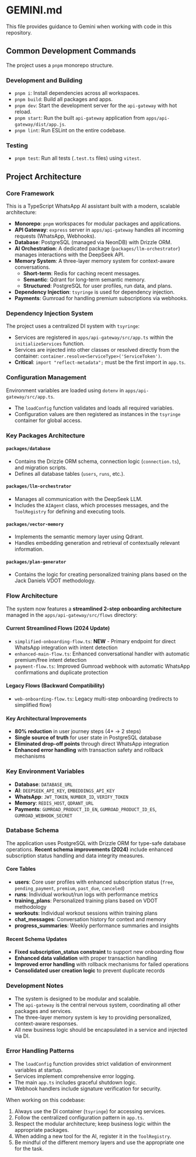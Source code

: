# GEMINI.md

This file provides guidance to Gemini when working with code in this repository.

## Common Development Commands

The project uses a `pnpm` monorepo structure.

### Development and Building
- `pnpm i`: Install dependencies across all workspaces.
- `pnpm build`: Build all packages and apps.
- `pnpm dev`: Start the development server for the `api-gateway` with hot reload.
- `pnpm start`: Run the built `api-gateway` application from `apps/api-gateway/dist/app.js`.
- `pnpm lint`: Run ESLint on the entire codebase.

### Testing
- `pnpm test`: Run all tests (`.test.ts` files) using `vitest`.

## Project Architecture

### Core Framework
This is a TypeScript WhatsApp AI assistant built with a modern, scalable architecture:
- **Monorepo**: `pnpm` workspaces for modular packages and applications.
- **API Gateway**: `express` server in `apps/api-gateway` handles all incoming requests (WhatsApp, Webhooks).
- **Database**: PostgreSQL (managed via NeonDB) with Drizzle ORM.
- **AI Orchestration**: A dedicated package (`packages/llm-orchestrator`) manages interactions with the DeepSeek API.
- **Memory System**: A three-layer memory system for context-aware conversations.
  - **Short-term**: Redis for caching recent messages.
  - **Semantic**: Qdrant for long-term semantic memory.
  - **Structured**: PostgreSQL for user profiles, run data, and plans.
- **Dependency Injection**: `tsyringe` is used for dependency injection.
- **Payments**: Gumroad for handling premium subscriptions via webhooks.

### Dependency Injection System
The project uses a centralized DI system with `tsyringe`:
- Services are registered in `apps/api-gateway/src/app.ts` within the `initializeServices` function.
- Services are injected into other classes or resolved directly from the container: `container.resolve<ServiceType>('ServiceToken')`.
- **Critical**: `import "reflect-metadata";` must be the first import in `app.ts`.

### Configuration Management
Environment variables are loaded using `dotenv` in `apps/api-gateway/src/app.ts`.
- The `loadConfig` function validates and loads all required variables.
- Configuration values are then registered as instances in the `tsyringe` container for global access.

### Key Packages Architecture

#### `packages/database`
- Contains the Drizzle ORM schema, connection logic (`connection.ts`), and migration scripts.
- Defines all database tables (`users`, `runs`, etc.).

#### `packages/llm-orchestrator`
- Manages all communication with the DeepSeek LLM.
- Includes the `AIAgent` class, which processes messages, and the `ToolRegistry` for defining and executing tools.

#### `packages/vector-memory`
- Implements the semantic memory layer using Qdrant.
- Handles embedding generation and retrieval of contextually relevant information.

#### `packages/plan-generator`
- Contains the logic for creating personalized training plans based on the Jack Daniels VDOT methodology.

### Flow Architecture
The system now features a **streamlined 2-step onboarding architecture** managed in the `apps/api-gateway/src/flows` directory:

#### **Current Streamlined Flows (2024 Update)**
- `simplified-onboarding-flow.ts`: **NEW** - Primary endpoint for direct WhatsApp integration with intent detection
- `enhanced-main-flow.ts`: Enhanced conversational handler with automatic premium/free intent detection
- `payment-flow.ts`: Improved Gumroad webhook with automatic WhatsApp confirmations and duplicate protection

#### **Legacy Flows (Backward Compatibility)**
- `web-onboarding-flow.ts`: Legacy multi-step onboarding (redirects to simplified flow)

#### **Key Architectural Improvements**
- **80% reduction** in user journey steps (4+ → 2 steps)
- **Single source of truth** for user state in PostgreSQL database
- **Eliminated drop-off points** through direct WhatsApp integration
- **Enhanced error handling** with transaction safety and rollback mechanisms

### Key Environment Variables
- **Database**: `DATABASE_URL`
- **AI**: `DEEPSEEK_API_KEY`, `EMBEDDINGS_API_KEY`
- **WhatsApp**: `JWT_TOKEN`, `NUMBER_ID`, `VERIFY_TOKEN`
- **Memory**: `REDIS_HOST`, `QDRANT_URL`
- **Payments**: `GUMROAD_PRODUCT_ID_EN`, `GUMROAD_PRODUCT_ID_ES`, `GUMROAD_WEBHOOK_SECRET`

### Database Schema

The application uses PostgreSQL with Drizzle ORM for type-safe database operations. **Recent schema improvements (2024)** include enhanced subscription status handling and data integrity measures.

#### **Core Tables**
- **users**: Core user profiles with enhanced subscription status (`free`, `pending_payment`, `premium`, `past_due`, `canceled`)
- **runs**: Individual workout/run logs with performance metrics
- **training_plans**: Personalized training plans based on VDOT methodology
- **workouts**: Individual workout sessions within training plans
- **chat_messages**: Conversation history for context and memory
- **progress_summaries**: Weekly performance summaries and insights

#### **Recent Schema Updates**
- **Fixed subscription_status constraint** to support new onboarding flow
- **Enhanced data validation** with proper transaction handling
- **Improved error handling** with rollback mechanisms for failed operations
- **Consolidated user creation logic** to prevent duplicate records

### Development Notes
- The system is designed to be modular and scalable.
- The `api-gateway` is the central nervous system, coordinating all other packages and services.
- The three-layer memory system is key to providing personalized, context-aware responses.
- All new business logic should be encapsulated in a service and injected via DI.

### Error Handling Patterns
- The `loadConfig` function provides strict validation of environment variables at startup.
- Services implement comprehensive error logging.
- The main `app.ts` includes graceful shutdown logic.
- Webhook handlers include signature verification for security.

When working on this codebase:
1. Always use the DI container (`tsyringe`) for accessing services.
2. Follow the centralized configuration pattern in `app.ts`.
3. Respect the modular architecture; keep business logic within the appropriate packages.
4. When adding a new tool for the AI, register it in the `ToolRegistry`.
5. Be mindful of the different memory layers and use the appropriate one for the task.
